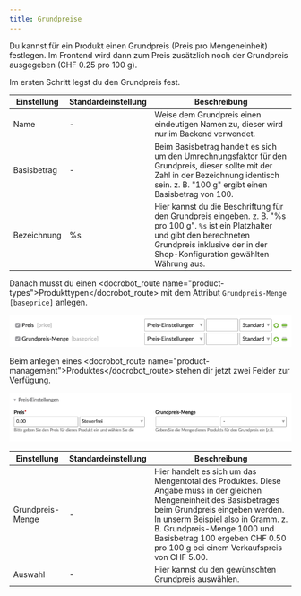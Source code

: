 ```yaml
---
title: Grundpreise
---
```


Du kannst für ein Produkt einen Grundpreis (Preis pro Mengeneinheit) festlegen. Im Frontend wird dann zum Preis zusätzlich noch der Grundpreis ausgegeben (CHF 0.25 pro 100 g).

Im ersten Schritt legst du den Grundpreis fest.

<table>
	<thead>
		<tr>
			<th>Einstellung</th>
			<th>Standardeinstellung</th>
			<th>Beschreibung</th>
		</tr>
	</thead>
	<tbody>
		<tr>
			<td>Name</td>
			<td>-</td>
			<td>Weise dem Grundpreis einen eindeutigen Namen zu, dieser wird nur im Backend verwendet.</td>
		</tr>
		<tr>
			<td>Basisbetrag</td>
			<td>-</td>
			<td>Beim Basisbetrag handelt es sich um den Umrechnungsfaktor für den Grundpreis, dieser sollte mit der Zahl in der Bezeichnung identisch sein. z. B. "100 g" ergibt einen Basisbetrag von 100.</td>
		</tr>
		<tr>
			<td>Bezeichnung</td>
			<td>%s</td>
			<td>Hier kannst du die Beschriftung für den Grundpreis eingeben. z. B. "%s pro 100 g". <code>%s</code> ist ein Platzhalter und gibt den berechneten Grundpreis inklusive der in der <docrobot_route name="configuration">Shop-Konfiguration</docrobot_route> gewählten Währung aus.</td>
		</tr>
	</tbody>
</table>

Danach musst du einen <docrobot_route name="product-types">Produkttypen</docrobot_route> mit dem Attribut `Grundpreis-Menge [baseprice]` anlegen.

![Produkttyp mit dem Attribut Grundpreis-Menge](attribut_grundpreis_menge.png)

Beim anlegen eines <docrobot_route name="product-management">Produktes</docrobot_route> stehen dir jetzt zwei Felder zur Verfügung.

![Anlegen eines Produktes mit Grundpreis](produkt_anlegen.png)

<table>
	<thead>
		<tr>
			<th>Einstellung</th>
			<th>Standardeinstellung</th>
			<th>Beschreibung</th>
		</tr>
	</thead>
	<tbody>
		<tr>
			<td>Grundpreis-Menge</td>
			<td>-</td>
			<td>Hier handelt es sich um das Mengentotal des Produktes. Diese Angabe muss in der gleichen Mengeneinheit des Basisbetrages beim Grundpreis eingeben werden. In unserm Beispiel also in Gramm. z. B. Grundpreis-Menge 1000 und Basisbetrag 100 ergeben CHF 0.50 pro 100 g bei einem Verkaufspreis von CHF 5.00.</td>
		</tr>
		<tr>
			<td>Auswahl</td>
			<td>-</td>
			<td>Hier kannst du den gewünschten Grundpreis auswählen.</td>
		</tr>
	</tbody>
</table>
